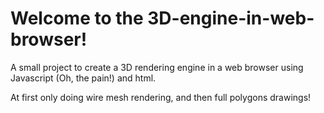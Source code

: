 # Welcome to the 3D-engine-in-web-browser!

A small project to create a 3D rendering engine in a web browser using Javascript (Oh, the pain!) and html.

At first only doing wire mesh rendering, and then full polygons drawings!
